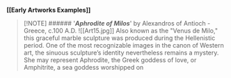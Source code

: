 **[[Early Artworks Examples]]**

>[!NOTE] ###### '***Aphrodite of Milos***' by Alexandros of Antioch
> \- Greece, c.100 A.D.
> ![[Art15.jpg]]
> Also known as the "Venus de Milo," this graceful marble sculpture was produced during the Hellenistic period. One of the most recognizable images in the canon of Western art, the sinuous sculpture’s identity nevertheless remains a mystery. She may represent Aphrodite, the Greek goddess of love, or Amphitrite, a sea goddess worshipped on